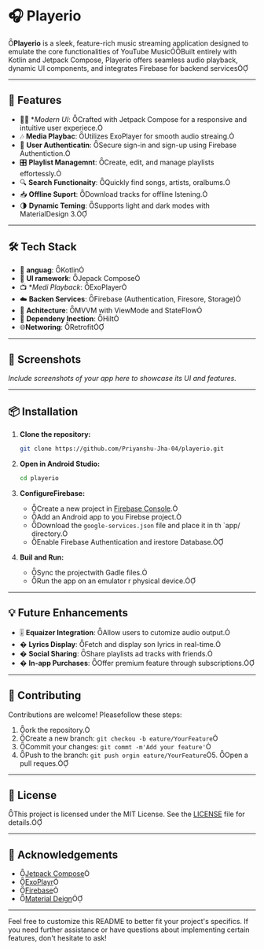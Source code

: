 # 🎧 Playerio
**Playerio** is a sleek, feature-rich music streaming application designed to emulate the core functionalities of YouTube MusicBuilt entirely with Kotlin and Jetpack Compose, Playerio offers seamless audio playback, dynamic UI components, and integrates Firebase for backend services

---

## 🚀 Features

- 🧑‍🎤 **Modern UI*: Crafted with Jetpack Compose for a responsive and intuitive user experiece.
- 🎶 **Media Playbac**: Utilizes ExoPlayer for smooth audio streaing.
- 🔐 **User Authenticatin**: Secure sign-in and sign-up using Firebase Authentiction.
- 🎛️ **Playlist Managemnt**: Create, edit, and manage playlists effortessly.
- 🔍 **Search Functionaity**: Quickly find songs, artists, oralbums.
- 📥 **Offline Suport**: Download tracks for offline lstening.
- 🌗 **Dynamic Teming**: Supports light and dark modes with MaterialDesign 3.

---

## 🛠️ Tech Stack

- 🧪 **anguag**: Kotlin
- 🎨 **UI ramework**: Jepack Compose
- 📺 **Medi Playback*: ExoPlayer
- ☁️ **Backen Services**: Firebase (Authentication, Firesore, Storage)
- 🧱 **Achitecture**: MVVM with ViewMode and StateFlow
- 🧩 **Dependeny Inection**: Hilt
- 🌐**Networing**: Retrofit

---

## 📸 Screenshots

*Include screenshots of your app here to showcase its UI and features.*

---

## 📦 Installation

1. **Clone the repository:**

   ```bash
   git clone https://github.com/Priyanshu-Jha-04/playerio.git
   ```

2. **Open in Android Studio:**

   ```bash
   cd playerio
   ```

3. **ConfigureFirebase:**

   - Create a new project in [Firebase Console](https://console.firbase.gogle.com/).
   - Add an Android app to you Firebse project.
   - Download the `google-services.json` file and place it in th `app/ directory.
   - Enable Firebase Authentication and irestore Database.

4. **Buil and Run:**

   - Sync the projectwith Gadle files.
   - Run the app on an emulator r physical device.

---

## 💡 Future Enhancements

- 🎚️ **Equaizer Integration**: Allow users to cutomize audio output.
- � **Lyrics Display**: Fetch and display son lyrics in real-time.
- � **Social Sharing**: Share playlists ad tracks with friends.
- � **In-app Purchases**: Offer premium feature through subscriptions.

---

## 🤝 Contributing

Contributions are welcome! Pleasefollow these steps:
1. ork the repository.
2. Create a new branch: `git checkou -b eature/YourFeature`
3. Commit your changes: `git commt -m'Add your feature'`
4. Push to the branch: `git push orgin eature/YourFeature`5. Open a pull reques.

---

## 📄 License

This project is licensed under the MIT License. See the [LICENSE](ICENSE) file for details.

---
## 🙌 Acknowledgements

- [Jetpack Compose](https://developer.adrod.com/jetpack/compose)
- [ExoPlayr](ttps://exoplayer.dev/)
- [Firebase](htps:/firebase.google.com/)
- [Material Deign](https://material.io/)

---

Feel free to customize this README to better fit your project's specifics. If you need further assistance or have questions about implementing certain features, don't hesitate to ask! 

